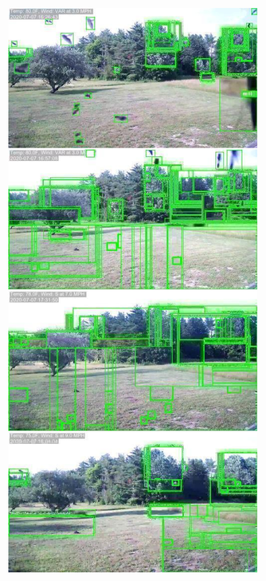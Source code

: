 ![20200707-162616-165621](in/20200707/20200707-162616-165621_0_.jpg)
![20200707-165626-172631](in/20200707/20200707-165626-172631_0_.jpg)
![20200707-172636-175641](in/20200707/20200707-172636-175641_0_.jpg)
![20200707-175646-182651](in/20200707/20200707-175646-182651_0_.jpg)

